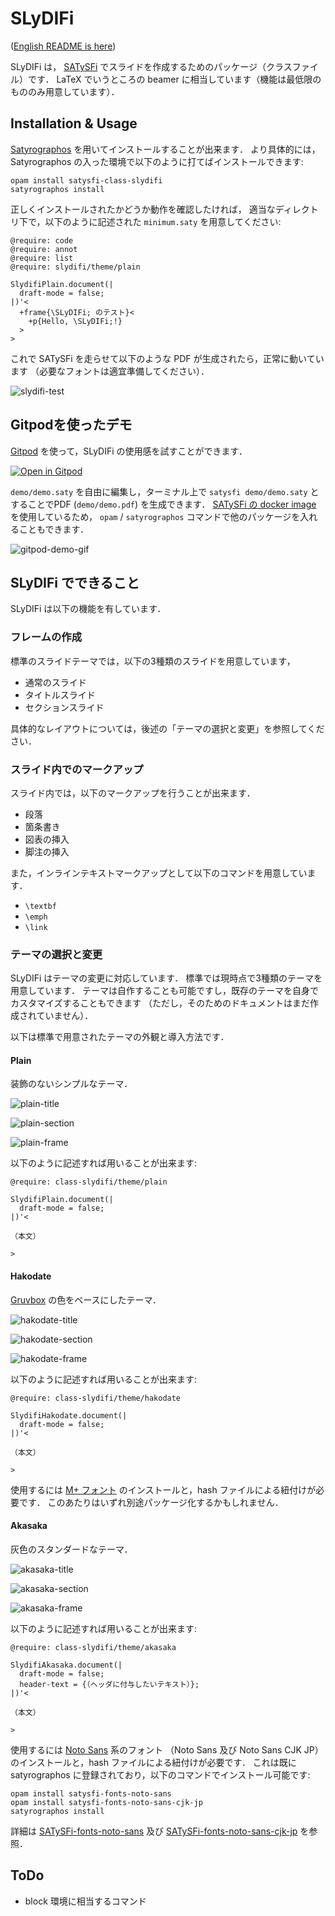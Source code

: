 # SLyDIFi

([English README is here](README-en.md))

SLyDIFi は， [SATySFi](https://github.com/gfngfn/SATySFi) でスライドを作成するためのパッケージ（クラスファイル）です．
LaTeX でいうところの beamer に相当しています（機能は最低限のもののみ用意しています）．

## Installation & Usage

[Satyrographos](https://github.com/gfngfn/SATySFi/wiki/Satyrographos)
を用いてインストールすることが出来ます．
より具体的には， Satyrographos の入った環境で以下のように打てばインストールできます:


```
opam install satysfi-class-slydifi
satyrographos install
```

正しくインストールされたかどうか動作を確認したければ，
適当なディレクトリ下で，以下のように記述された `minimum.saty` を用意してください:

```
@require: code
@require: annot
@require: list
@require: slydifi/theme/plain

SlydifiPlain.document(|
  draft-mode = false;
|)'<
  +frame{\SLyDIFi; のテスト}<
    +p{Hello, \SLyDIFi;!}
  >
>
```

これで SATySFi を走らせて以下のような PDF が生成されたら，正常に動いています
（必要なフォントは適宜準備してください）．

![slydifi-test](fig/slydifi-test.jpg)

## Gitpodを使ったデモ

[Gitpod](https://gitpod.io) を使って，SLyDIFi の使用感を試すことができます．

[![Open in Gitpod](https://gitpod.io/button/open-in-gitpod.svg)](https://gitpod.io/#https://github.com/monaqa/slydifi)

`demo/demo.saty` を自由に編集し，ターミナル上で `satysfi demo/demo.saty` とすることでPDF (`demo/demo.pdf`) を生成できます．
[SATySFi の docker image](https://github.com/amutake/satysfi-docker) を使用しているため，
`opam` / `satyrographos` コマンドで他のパッケージを入れることもできます．

![gitpod-demo-gif](https://user-images.githubusercontent.com/48883418/93006630-8d70c200-f599-11ea-8777-d3d5afbacf25.gif)

## SLyDIFi でできること

SLyDIFi は以下の機能を有しています．

### フレームの作成

標準のスライドテーマでは，以下の3種類のスライドを用意しています，

* 通常のスライド
* タイトルスライド
* セクションスライド

具体的なレイアウトについては，後述の「テーマの選択と変更」を参照してください．

### スライド内でのマークアップ

スライド内では，以下のマークアップを行うことが出来ます．

* 段落
* 箇条書き
* 図表の挿入
* 脚注の挿入

また，インラインテキストマークアップとして以下のコマンドを用意しています．

* ``\textbf``
* ``\emph``
* ``\link``

### テーマの選択と変更

SLyDIFi はテーマの変更に対応しています．
標準では現時点で3種類のテーマを用意しています．
テーマは自作することも可能ですし，既存のテーマを自身でカスタマイズすることもできます
（ただし，そのためのドキュメントはまだ作成されていません）．

以下は標準で用意されたテーマの外観と導入方法です．

#### Plain

装飾のないシンプルなテーマ．

![plain-title](fig/plain-title.jpg)

![plain-section](fig/plain-section.jpg)

![plain-frame](fig/plain-frame.jpg)

以下のように記述すれば用いることが出来ます:

```
@require: class-slydifi/theme/plain

SlydifiPlain.document(|
  draft-mode = false;
|)'<

（本文）

>
```

#### Hakodate

[Gruvbox](https://github.com/gruvbox-community/gruvbox)
の色をベースにしたテーマ．

![hakodate-title](fig/hakodate-title.jpg)

![hakodate-section](fig/hakodate-section.jpg)

![hakodate-frame](fig/hakodate-frame.jpg)

以下のように記述すれば用いることが出来ます:

```
@require: class-slydifi/theme/hakodate

SlydifiHakodate.document(|
  draft-mode = false;
|)'<

（本文）

>
```

使用するには [M+ フォント](https://mplus-fonts.osdn.jp/about.html)
のインストールと，hash ファイルによる紐付けが必要です．
このあたりはいずれ別途パッケージ化するかもしれません．


#### Akasaka

灰色のスタンダードなテーマ．

![akasaka-title](fig/akasaka-title.jpg)

![akasaka-section](fig/akasaka-section.jpg)

![akasaka-frame](fig/akasaka-frame.jpg)

以下のように記述すれば用いることが出来ます:

```
@require: class-slydifi/theme/akasaka

SlydifiAkasaka.document(|
  draft-mode = false;
  header-text = {（ヘッダに付与したいテキスト）};
|)'<

（本文）

>
```

使用するには [Noto Sans](https://www.google.com/get/noto/) 系のフォント
（Noto Sans 及び Noto Sans CJK JP）
のインストールと，hash ファイルによる紐付けが必要です．
これは既に satyrographos に登録されており，以下のコマンドでインストール可能です:

```
opam install satysfi-fonts-noto-sans
opam install satysfi-fonts-noto-sans-cjk-jp
satyrographos install
```

詳細は
[SATySFi-fonts-noto-sans](https://github.com/zeptometer/SATySFi-fonts-noto-sans)
及び
[SATySFi-fonts-noto-sans-cjk-jp](https://github.com/zeptometer/SATySFi-fonts-noto-sans-cjk-jp)
を参照．


## ToDo

* block 環境に相当するコマンド
